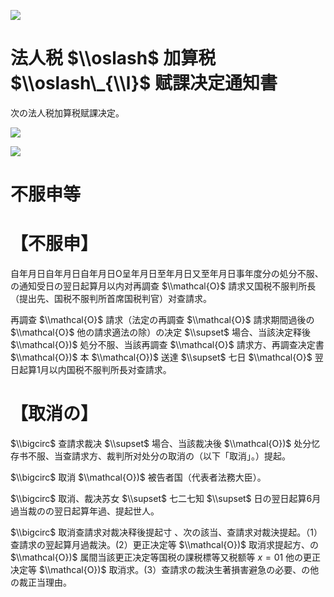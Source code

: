 ![](https://www.nta.go.jp/tmp/9e706732-557f-4b4d-9498-1d4a9a003de3/images/98b7172b6acbe02167e5f8a22eeb303065fe84d71704b2f4630fbb29e7902ecd.jpg)

# 法人税 $\\oslash$ 加算税 $\\oslash\_{\\l}$ 赋課决定通知書

次の法人税加算税赋課决定。

![](https://www.nta.go.jp/tmp/9e706732-557f-4b4d-9498-1d4a9a003de3/images/626691232628ef7144e170526b21e8e99a6c3a0f59dfdb1483b0ca2f0d0c8e7c.jpg)

![](https://www.nta.go.jp/tmp/9e706732-557f-4b4d-9498-1d4a9a003de3/images/f7b635e24b00693b9cc734a0051ca696a9de894d5c719582785a206c10184f3f.jpg)

# 不服申等

# 【不服申】

自年月日自年月日自年月日O呈年月日至年月日又至年月日事年度分の処分不服、の通知受日の翌日起算月以内对再調查 $\\mathcal{O}$ 請求又国税不服判所長（提出先、国税不服判所首席国税判官）对查請求。

再調查 $\\mathcal{O}$ 請求（法定の再調查 $\\mathcal{O}$ 請求期間過後の $\\mathcal{O}$ 他の請求適法の除）の决定 $\\supset$ 場合、当該決定释後 $\\mathcal{O})$ 処分不服、当該再調查 $\\mathcal{O}$ 請求方、再調查决定書 $\\mathcal{O})$ 本 $\\mathcal{O})$ 送達 $\\supset$ 七日 $\\mathcal{O}$ 翌日起算1月以内国税不服判所長对查請求。

# 【取消の】

$\\bigcirc$ 查請求裁决 $\\supset$ 場合、当該裁决後 $\\mathcal{O})$ 处分忆存书不服、当查請求方、裁判所对处分の取消の（以下「取消」。）提起。

$\\bigcirc$ 取消 $\\mathcal{O})$ 被告者国（代表者法務大臣）。

$\\bigcirc$ 取消、裁决苏女 $\\supset$ 七二七知 $\\supset$ 日の翌日起算6月過当裁のの翌日起算年過、提起世人。

$\\bigcirc$ 取消查請求对裁决释後提起寸 、次の該当、查請求对裁決提起。（1）查請求の翌起算月過裁決。(2）更正决定等 $\\mathcal{O})$ 取消求提起方、の $\\mathcal{O})$ 属間当該更正决定等国税の課税標等又税额等 $x=01$ 他の更正决定等 $\\mathcal{O})$ 取消求。(3）查請求の裁決生著損害避急の必要、の他の裁正当理由。